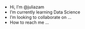- Hi, I’m @juliazam
- I’m currently learning Data Science
- I’m looking to collaborate on ...
- How to reach me ...

<!---
juliazam/juliazam is a ✨ special ✨ repository because its `README.md` (this file) appears on your GitHub profile.
You can click the Preview link to take a look at your changes.
--->
